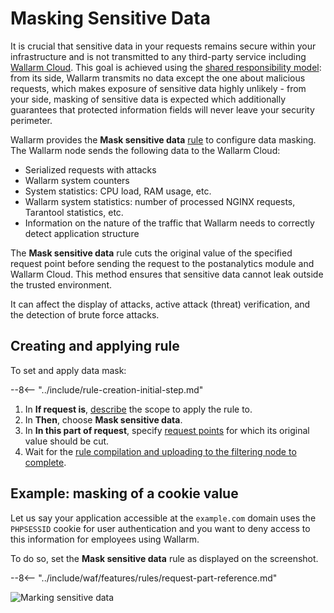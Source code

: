 [img-masking]:              ../../images/user-guides/rules/sensitive-data-rule.png
[rule-creation-options]:    ../../user-guides/events/analyze-attack.md#analyze-requests-in-an-event
[request-processing]:       ../../user-guides/rules/request-processing.md
[api-discovery-enable-link]:        ../../api-discovery/setup.md#enable

# Masking Sensitive Data

It is crucial that sensitive data in your requests remains secure within your infrastructure and is not transmitted to any third-party service including [Wallarm Cloud](../../about-wallarm/overview.md#how-wallarm-works). This goal is achieved using the [shared responsibility model](../../about-wallarm/shared-responsibility.md): from its side, Wallarm transmits no data except the one about malicious requests, which makes exposure of sensitive data highly unlikely - from your side, masking of sensitive data is expected which additionally guarantees that protected information fields will never leave your security perimeter.

Wallarm provides the **Mask sensitive data** [rule](../rules/rules.md) to configure data masking. The Wallarm node sends the following data to the Wallarm Cloud:

* Serialized requests with attacks
* Wallarm system counters
* System statistics: CPU load, RAM usage, etc.
* Wallarm system statistics: number of processed NGINX requests, Tarantool statistics, etc.
* Information on the nature of the traffic that Wallarm needs to correctly detect application structure

The **Mask sensitive data** rule cuts the original value of the specified request point before sending the request to the postanalytics module and Wallarm Cloud. This method ensures that sensitive data cannot leak outside the trusted environment.

It can affect the display of attacks, active attack (threat) verification, and the detection of brute force attacks.

## Creating and applying rule

To set and apply data mask:

--8<-- "../include/rule-creation-initial-step.md"
1. In **If request is**, [describe](rules.md#configuring) the scope to apply the rule to.
1. In **Then**, choose **Mask sensitive data**.
1. In **In this part of request**, specify [request points](request-processing.md) for which its original value should be cut.
1. Wait for the [rule compilation and uploading to the filtering node to complete](rules.md#ruleset-lifecycle).

## Example: masking of a cookie value

Let us say your application accessible at the `example.com` domain uses the `PHPSESSID` cookie for user authentication and you want to deny access to this information for employees using Wallarm.

To do so, set the **Mask sensitive data** rule as displayed on the screenshot.

--8<-- "../include/waf/features/rules/request-part-reference.md"

![Marking sensitive data][img-masking]

